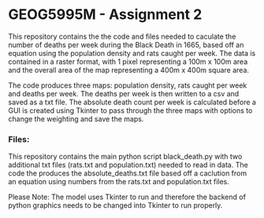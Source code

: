 # GEOG5995M - Assignment 2

This repository contains the the code and files needed to caculate the number of deaths per week during the Black Death in 1665, based off an equation using the population density and rats caught per week. The data is contained in a raster format, with 1 pixel representing a 100m x 100m area and the overall area of the map representing a 400m x 400m square area. 

The code produces three maps: population density, rats caught per week and deaths per week. The deaths per week is then written to a csv and saved as a txt file. The absolute death count per week is calculated before a GUI is created using Tkinter to pass through the three maps with options to change the weighting and save the maps.

### Files:
This repository contains the main python script black_death.py with two additional txt files (rats.txt and population.txt) needed to read in data. The code the produces the absolute_deaths.txt file based off a caclution from an equation using numbers from the rats.txt and population.txt files. 

Please Note: The model uses Tkinter to run and therefore the backend of python graphics needs to be changed into Tkinter to run properly.
